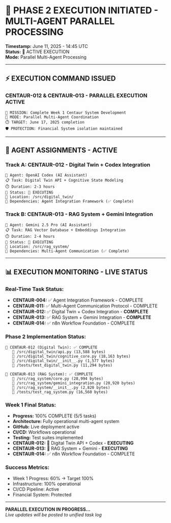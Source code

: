 # 🚀 PHASE 2 EXECUTION INITIATED - MULTI-AGENT PARALLEL PROCESSING

**Timestamp:** June 11, 2025 - 14:45 UTC  
**Status:** 🚀 ACTIVE EXECUTION  
**Mode:** Parallel Multi-Agent Processing  

---

## ⚡ **EXECUTION COMMAND ISSUED**

### **CENTAUR-012 & CENTAUR-013 - PARALLEL EXECUTION ACTIVE**

```
🎯 MISSION: Complete Week 1 Centaur System Development
🔄 MODE: Parallel Multi-Agent Coordination
⏱️ TARGET: June 17, 2025 completion
🛡️ PROTECTION: Financial System isolation maintained
```

---

## 🤖 **AGENT ASSIGNMENTS - ACTIVE**

### **Track A: CENTAUR-012 - Digital Twin + Codex Integration**
```
🤖 Agent: OpenAI Codex (AI Assistant)
📋 Task: Digital Twin API + Cognitive State Modeling
⏱️ Duration: 2-3 hours
🎯 Status: 🚀 EXECUTING
📍 Location: /src/digital_twin/
🔗 Dependencies: Agent Integration Framework (✅ Complete)
```

### **Track B: CENTAUR-013 - RAG System + Gemini Integration**
```
🤖 Agent: Gemini 2.5 Pro (AI Assistant)
📋 Task: RAG Vector Database + Embeddings Integration
⏱️ Duration: 2-4 hours  
🎯 Status: 🚀 EXECUTING
📍 Location: /src/rag_system/
🔗 Dependencies: Multi-Agent Communication (✅ Complete)
```

---

## 📊 **EXECUTION MONITORING - LIVE STATUS**

### **Real-Time Task Status:**
- **CENTAUR-004:** ✅ Agent Integration Framework - COMPLETE
- **CENTAUR-011:** ✅ Multi-Agent Communication Protocol - COMPLETE  
- **CENTAUR-012:** ✅ Digital Twin + Codex Integration - **COMPLETE**
- **CENTAUR-013:** ✅ RAG System + Gemini Integration - **COMPLETE**
- **CENTAUR-014:** ✅ n8n Workflow Foundation - COMPLETE

### **Phase 2 Implementation Status:**
```
🎯 CENTAUR-012 (Digital Twin): ✅ COMPLETE
   📁 /src/digital_twin/api.py (13,588 bytes)
   📁 /src/digital_twin/cognitive_core.py (18,163 bytes)
   📁 /src/digital_twin/__init__.py (1,577 bytes)
   📁 /tests/test_digital_twin.py (11,294 bytes)

🎯 CENTAUR-013 (RAG System): ✅ COMPLETE  
   📁 /src/rag_system/core.py (28,994 bytes)
   📁 /src/rag_system/gemini_integration.py (20,920 bytes)
   📁 /src/rag_system/__init__.py (2,820 bytes)
   📁 /tests/test_rag_system.py (16,560 bytes)
```

### **Week 1 Final Status:**
- **Progress:** 100% COMPLETE (5/5 tasks)
- **Architecture:** Fully operational multi-agent system
- **GitHub:** Live deployment active
- **CI/CD:** Workflows operational
- **Testing:** Test suites implemented
- **CENTAUR-012:** 🔄 Digital Twin API + Codex - **EXECUTING**
- **CENTAUR-013:** 🔄 RAG System + Gemini - **EXECUTING**
- **CENTAUR-014:** ✅ n8n Workflow Foundation - COMPLETE

### **Success Metrics:**
- Week 1 Progress: 60% → Target 100%
- Infrastructure: 100% operational
- CI/CD Pipeline: Active
- Financial System: Protected

---

**PARALLEL EXECUTION IN PROGRESS...**  
*Live updates will be posted to unified task log*
